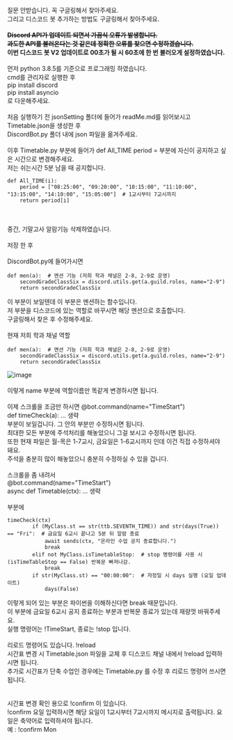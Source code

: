 질문 안받습니다. 꼭 구글링해서 찾아주세요.<br>
그리고 디스코드 봇 추가하는 방법도 구글링해서 찾아주세요.
<br><br>
~~**Discord API가 업데이트 되면서 가끔식 오류가 발생합니다.**<br>
**과도한 API를 불러온다는 것 같은데 정확한 오류를 찾으면 수정하겠습니다.**~~<br>
**이번 디스코드 봇 V2 업데이트로 00초가 될 시 60초에 한 번 불러오게 설정하였습니다.**
<br><br>
먼저 python 3.8.5를 기준으로 프로그래밍 하였습니다.<br>
cmd를 관리자로 실행한 후<br>
pip install discord<br>
pip install asyncio<br>
로 다운해주세요.
<br><br>
처음 실행하기 전 jsonSetting 폴더에 들어가 readMe.md를 읽어보시고 Timetable.json을 생성한 후<br>
DiscordBot.py 폴더 내에 json 파일을 옮겨주세요.
<br><br>
이후 Timetable.py 부분에 들어가 def All_TIME period = 부분에 자신이 공지하고 싶은 시간으로 변경해주세요.<br>
저는 쉬는시간 5분 남을 때 공지합니다.<br>
```
def All_TIME(i):
    period = ["08:25:00", "09:20:00", "10:15:00", "11:10:00", "13:15:00", "14:10:00", "15:05:00"]  # 1교시부터 7교시까지
    return period[i]
```
<br><br>
중간, 기말고사 알람기능 삭제하였습니다.
<br><br>
저장 한 후
<br><br>
DiscordBot.py에 들어가시면<br>
```
def men(a):  # 멘션 기능 (저희 학과 채널은 2-8, 2-9로 운영)
    secondGradeClassSix = discord.utils.get(a.guild.roles, name="2-9")
    return secondGradeClassSix
```

이 부분이 보일텐데 이 부분은 멘션하는 함수입니다.<br>
저 부분을 디스코드에 있는 역할로 바꾸시면 해당 멘션으로 호출합니다.<br>
구글링해서 찾은 후 수정해주세요.
<br><br>
현재 저희 학과 채널 역할<br>
```
def men(a):  # 멘션 기능 (저희 학과 채널은 2-8, 2-9로 운영)
    secondGradeClassSix = discord.utils.get(a.guild.roles, name="2-9")
    return secondGradeClassSix
```
![image](https://user-images.githubusercontent.com/61561973/116888398-63722a00-ac66-11eb-91c9-91af1fc8e166.png)
<br><br>
이렇게 name 부분에 역할이름만 똑같게 변경하시면 됩니다.
<br><br>
이제 스크롤을 조금만 하시면
@bot.command(name="TimeStart")<br>
def timeCheck(a): ... 생략<br>
부분이 보일겁니다. 그 안의 부분만 수정하시면 됩니다.<br>
최대한 모든 부분에 주석처리를 해놓았으니 그걸 보시고 수정하시면 됩니다.<br>
또한 현재 파일은 월-목은 1-7교시, 금요일은 1-6교시까지 인데 이건 직접 수정하셔야 돼요.<br>
주석을 충분히 많이 해놓았으니 충분히 수정하실 수 있을 겁니다.<br>
<br>
스크롤을 좀 내려서<br>
@bot.command(name="TimeStart")<br>
async def Timetable(ctx): ... 생략
<br><br>
부분에
<br>
```
timeCheck(ctx)
        if (MyClass.st == str(ttb.SEVENTH_TIME)) and str(days(True)) == "Fri":  # 금요일 6교시 끝나고 5분 뒤 알람 종료
            await sends(ctx, "온라인 수업 공지 종료합니다.")
            break
        elif not MyClass.isTimetableStop:  # stop 명령어를 사용 시 (isTimeTableStop == False) 반복문 빠져나감.
            break
        if str(MyClass.st) == "00:00:00":  # 자정일 시 days 실행 (요일 업데이트)
            days(False)
```

이렇게 되어 있는 부분은 파이썬을 이해하신다면 break 때문입니다.<br>
이 부분에 금요일 6교시 공지 종료하는 부분과 반복문 종료가 있는데 재량껏 바꿔주세요.<br>
실행 명령어는 !TimeStart, 종료는 !stop 입니다.
<br><br>
리로드 명령어도 있습니다. !reload<br>
시간표 변경 시 Timetable.json 파일을 교체 후 디스코드 채널 내에서 !reload 입력하시면 됩니다.<br>
추가로 시간표가 단축 수업인 경우에는 Timetable.py 를 수정 후 리로드 명령어 쓰시면 됩니다.<br>
<br><br>
시간표 변경 확인 용으로 !confirm 이 있습니다.<br>
!confirm 요일 입력하시면 해당 요일이 1교시부터 7교시까지 메시지로 출력됩니다. 요일은 축약어로 입력하셔야 됩니다.<br>
예 : !confirm Mon
